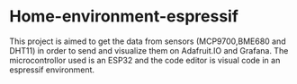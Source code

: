 # Home-environment-espressif
This project is aimed to get the data from sensors (MCP9700,BME680 and DHT11) in order to send and visualize them on Adafruit.IO and Grafana. The microcontrollor used is an ESP32 and the code editor is visual code in an espressif environment.
